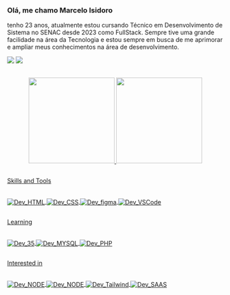### Olá, me chamo Marcelo Isidoro
tenho 23 anos, atualmente estou cursando Técnico em Desenvolvimento de Sistema no SENAC desde 2023 como FullStack. Sempre tive uma grande facilidade na área da Tecnologia e estou sempre em busca de me aprimorar e ampliar meus conhecimentos na área de desenvolvimento.

<div>
  <a href="https://www.instagram.com/srisidoro?igsh=aDdtaDI2MnBzODNv target="_blank"><img src="https://img.shields.io/badge/Instagram-E4405F?style=for-the-badge&logo=instagram&logoColor=white" target="blank"></a>
  <a href="mailto:marcelodantonio23@gmail.com"><img src="https://img.shields.io/badge/Gmail-D14836?style=for-the-badge&logo=gmail&logoColor=white" target="_blank"></a>
</div>

##

<div align="center">
  <a href="https://github.com/Isidoro-D">
    <img height="200em" src="https://github-readme-stats.vercel.app/api?username=Isidoro-D&theme=blue-green"/>
    <img height="200em" src="https://github-readme-stats.vercel.app/api/top-langs?username=Isidoro-D&amp;layout=compact&amp;langs_count=8&amp;card_width=435&amp;theme=dark&amp;border-radius=9.5">
</div>
    
##

Skills and Tools
<div style="display: inline_block"><br>

  <img align="center" alt="Dev_HTML" src="https://img.shields.io/badge/HTML5-E34F26?style=for-the-badge&logo=html5&logoColor=white">
  <img align="center" alt="Dev_CSS" src="https://img.shields.io/badge/CSS3-1572B6?style=for-the-badge&logo=css3&logoColor=white">
  <img align="center" alt="Dev_figma" src="https://img.shields.io/badge/Figma-F24E1E?style=for-the-badge&logo=figma&logoColor=white">
  <img align="center" alt="Dev_VSCode" src="https://camo.githubusercontent.com/fcf9f1ae7ca5c1edecf6711a7cde16c8ffc7d8449714c3c81da40df526b72eaa/68747470733a2f2f696d672e736869656c64732e696f2f62616467652f5653436f64652d3030373844343f7374796c653d666f722d7468652d6261646765266c6f676f3d76697375616c25323073747564696f253230636f6465266c6f676f436f6c6f723d7768697465">
</div>

##

Learning
<div style="display: inline_block"><br>
  <img align="center" alt="Dev_35" src="https://img.shields.io/badge/JavaScript-323330?style=for-the-badge&logo=javascript&logoColor=F7DF1E">
  <img align="center" alt="Dev_MYSQL" src="https://img.shields.io/badge/MySQL-005C84?style=for-the-badge&logo=mysql&logoColor=white">
  <img align="center" alt="Dev_PHP" src="https://img.shields.io/badge/PHP-777BB4?style=for-the-badge&logo=php&logoColor=white">
</div>

##

Interested in
<div style="display: inline_block"><br>
<img align="center" alt="Dev_NODE" src="https://img.shields.io/badge/Node.js-43853D?style=for-the-badge&logo=node.js&logoColor=white">
<img align="center" alt="Dev_NODE" src="https://img.shields.io/badge/React-20232A?style=for-the-badge&logo=react&logoColor=61DAFB">
<img align="center" alt="Dev_Tailwind" src="https://img.shields.io/badge/Tailwind_CSS-38B2AC?style=for-the-badge&logo=tailwind-css&logoColor=white">
<img align="center" alt="Dev_SAAS" src="https://img.shields.io/badge/Sass-CC6699?style=for-the-badge&logo=sass&logoColor=white">

</div>

